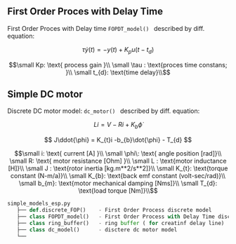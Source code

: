 
## First Order Proces with Delay Time

First Order Proces with Delay time ```FOPDT_model() ``` described by diff. equation: 

$$ \tau\dot{y}(t) = - y(t) + K_{p}u(t-t_{d})$$ 
```math
\small   Kp: \text{ process gain }\\
\small   \tau : \text{proces time constans; }\\
\small   t_{d}: \text{time delay}\\
```

## Simple DC motor 
Discrete DC motor model: ```dc_motor() ``` described by diff. equation:

$$ L\dot{i} = V  -Ri+ K_{b}\dot{\phi}$$ 

$$ J\ddot{\phi} = K_{t}i -b_{b}\dot{\phi} - T_{d} $$ 

```math
\small   i: \text{ current [A] }\\
\small   \phi\: \text{ angle position [rad]}\\
\small   R: \text{ motor resistance [Ohm] }\\
\small   L : \text{motor inductance [H]}\\
\small   J : \text{rotor inertia [kg.m**2/s**2]}\\
\small   K_{t}: \text{torque constant (N-m/a)}\\
\small   K_{b}: \text{back emf constant (volt-sec/rad)}\\
\small   b_{m}: \text{motor mechanical damping [Nms]}\\
\small   T_{d}: \text{load torque [Nm]}\\
```


 ```python
simple_models_esp.py 
    ├── def.discrete_FOP()    - First Order Process discrete model                                          
    ├── class FOPDT_model()   - First Order Process with Delay Time discrete model       
    ├── class ring_buffer()   - ring buffer ( for creatinf delay line)  
    ├── class dc_model()      - disctere dc motor model                                       
    └──                                     
 ``` 
